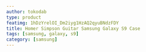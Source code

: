 ```yaml
---
author: tokodab
type: product
featimg: 1hDzYrelOI_Dm2iyg1HzAQ2qyuBNdzFDY
title: Homer Simpson Guitar Samsung Galaxy S9 Case
tags: [samsung, galaxy, s9]
category: [samsung]
---
```

